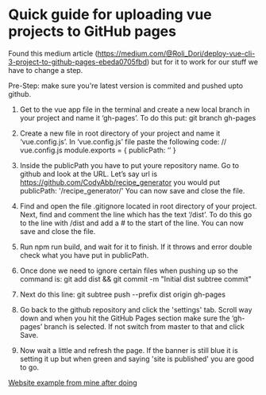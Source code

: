 # Quick guide for uploading vue projects to GitHub pages
Found this medium article (https://medium.com/@Roli_Dori/deploy-vue-cli-3-project-to-github-pages-ebeda0705fbd) but for it to work for our stuff we have to change a step.

Pre-Step: make sure you're latest version is commited and pushed upto github.

1. Get to the vue app file in the terminal and create a new local branch in your project and name it ‘gh-pages’. To do this put:
  git branch gh-pages

2. Create a new file in root directory of your project and name it ‘vue.config.js’. 
In ‘vue.config.js’ file paste the following code:
  // vue.config.js
  module.exports = {
  publicPath: ‘’
  } 
  
3. Inside the publicPath you have to put youre repository name. Go to github and look at the URL. Let’s say url is https://github.com/CodyAbb/recipe_generator you would put 
  publicPath: '/recipe_generator/'
You can now save and close the file.

4. Find and open the file .gitignore located in root directory of your project. Next, find and comment the line which has the text ‘/dist’. To do this go to the line with /dist and add a # to the start of the line. 
You can now save and close the file.

5. Run npm run build, and wait for it to finish. If it throws and error double check what you have put in publicPath.

6. Once done we need to ignore certain files when pushing up so the command is: 
  git add dist && git commit -m "Initial dist subtree commit"
  
7. Next do this line:
  git subtree push --prefix dist origin gh-pages
  
8. Go back to the github repository and click the 'settings' tab. Scroll way down and when you hit the GitHub Pages section make sure the ‘gh-pages’ branch is selected. If not switch from master to that and click Save.

9. Now wait a little and refresh the page. If the banner is still blue it is setting it up but when green and saying 'site is published' you are good to go.

 [Website example from mine after doing](https://codyabb.github.io/recipe_generator/)

